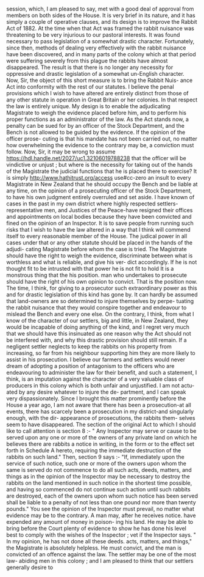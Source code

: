 session, which, I am pleased to say, met with a good deal of approval from members on both sides of the House. It is very brief in its nature, and it has simply a couple of operative clauses, and its design is to improve the Rabbit Act of 1882. At the time when that Act was framed the rabbit nuisance was threatening to be very injurious to our pastoral interests. It was found necessary to pass legislation of a somewhat drastic character. Fortunately, since then, methods of dealing very effectively with the rabbit nuisance have been discovered, and in many parts of the colony which at that period were suffering severely from this plague the rabbits have almost disappeared. The result is that there is no longer any necessity for oppressive and drastic legislation of a somewhat un-English character. Now, Sir, the object of this short measure is to bring the Rabbit Nuis- ance Act into conformity with the rest of our statutes. I believe the penal provisions which I wish to have altered are entirely distinct from those of any other statute in operation in Great Britain or her colonies. In that respect the law is entirely unique. My design is to enable the adjudicating Magistrate to weigh the evidence placed before him, and to perform his proper functions as an administrator of the law. As the Act stands now, a penalty can be sued for by an officer of the Stock Department, and the Bench is not allowed to be guided by the evidence. If the opinion of the officer prose- cuting is that his mandate has not been carried out, no matter how overwhelming the evidence to the contrary may be, a conviction must follow. Now, Sir, it may be wrong to assume https://hdl.handle.net/2027/uc1.32106019788238 that the officer will be vindictive or unjust ; but where is the necessity for taking out of the hands of the Magistrate the judicial functions that he is placed there to exercise? It is simply http://www.hathitrust.org/access use#cc-zero an insult to every Magistrate in New Zealand that he should occupy the Bench and be liable at any time, on the opinion of a prosecuting officer of the Stock Department, to have his own judgment entirely overruled and set aside. I have known of cases in the past in my own district where highly respected settlers-representative men, and Justices of the Peace-have resigned their offices and appointments on local bodies because they have been convicted and fined on the opinion of an Inspector. It is to save people from running such risks that I wish to have the law altered in a way that I think will commend itself to every reasonable member of the House. The judical power in all cases under that or any other statute should be placed in the hands of the adjudi- cating Magistrate before whom the case is tried. The Magistrate should have the right to weigh the evidence, discriminate between what is worthless and what is reliable, and give his ver- dict accordingly. If he is not thought fit to be intrusted with that power he is not fit to hold It is a monstrous thing that the his position. man who undertakes to prosecute should have the right of his own opinion to convict. That is the position now. The time, I think, for giving to a prosecutor such extraordinary power as this and for drastic legislation of this kind has gone by. It can hardly be assumed that land-owners are so determined to injure themselves by perpe- tuating the rabbit nuisance that they would conspire together and endeavour to mislead the Bench and every one else. On the contrary, I think, from what I know of the character of our settlers, big and little, in New Zealand, they would be incapable of doing anything of the kind, and I regret very much that we should have this insinuated as one reason why the Act should not be interfered with, and why this drastic provision should still remain. If a negligent settler neglects to keep the rabbits on his property from increasing, so far from his neighbour supporting him they are more likely to assist in his prosecution. I believe our farmers and settlers would never dream of adopting a position of antagonism to the officers who are endeavouring to administer the law for their benefit, and such a statement, I think, is an imputation against the character of a very valuable class of producers in this colony which is both unfair and unjustified. I am not actu- ated by any desire whatever to injure the de- partment, and I can speak very dispassionately. Since I brought this matter prominently before the House a year ago, I am not aware that there has been a prosecution-at all events, there has scarcely been a prosecution in my district-and singularly enough, with the dir- appearance of prosecutions, the rabbits them- selves seem to have disappeared. The section of the original Act to which I should like to call attention is section 8 :- " Any Inspector may serve or cause to be served upon any one or more of the owners of any private land on which he believes there are rabbits a notice in writing, in the form or to the effect set forth in Schedule A hereto, requiring the immediate destruction of the rabbits on such land." Then, section 9 says :- "If, immediately upon the service of such notice, such one or more of the owners upon whom the same is served do not commence to do all such acts, deeds, matters, and things as in the opinion of the Inspector may be necessary to destroy the rabbits on the land mentioned in such notice in the shortest time possible, and having so commenced do not continue such action until such rabbits are destroyed, each of the owners upon whom such notice has been served shall be liable to a penalty of not less than one pound nor more than twenty pounds." You see the opinion of the Inspector must prevail, no matter what evidence may be to the contrary. A man may, after he receives notice. have expended any amount of money in poison- ing his land. He may be able to bring before the Court plenty of evidence to show he has done his level best to comply with the wishes of the Inspector ; vet if the Inspector says. " In my opinion, he has not done all these deeds. acts, matters, and things," the Magistrate is absolutely helpless. He must convict, and the man is convicted of an offence against the law. The settler may be one of the most law- abiding men in this colony ; and I am pleased to think that our settlers generally desire to 